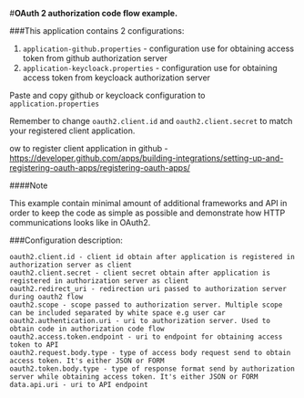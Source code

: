 #**OAuth 2 authorization code flow example.**

###This application contains 2 configurations:
1. `application-github.properties` - configuration use for obtaining access token from github authorization server
2. `application-keycloack.properties` - configuration use for obtaining access token from keycloack authorization server


Paste and copy github or keycloack configuration to `application.properties`

Remember to change `oauth2.client.id` and `oauth2.client.secret` to match your registered client application.

ow to register client application in github - https://developer.github.com/apps/building-integrations/setting-up-and-registering-oauth-apps/registering-oauth-apps/

####Note

This example contain minimal amount of additional frameworks and API in order
to keep the code as simple as possible and demonstrate how HTTP communications looks like in OAuth2.

###Configuration description:

    oauth2.client.id - client id obtain after application is registered in authorization server as client
    oauth2.client.secret - client secret obtain after application is registered in authorization server as client
    oauth2.redirect_uri - redirection uri passed to authorization server during oauth2 flow
    oauth2.scope - scope passed to authorization server. Multiple scope can be included separated by white space e.g user car
    oauth2.authentication.uri - uri to authorization server. Used to obtain code in authorization code flow
    oauth2.access.token.endpoint - uri to endpoint for obtaining access token to API
    oauth2.request.body.type - type of access body request send to obtain access token. It's either JSON or FORM
    oauth2.token.body.type - type of response format send by authorization server while obtaining access token. It's either JSON or FORM
    data.api.uri - uri to API endpoint


